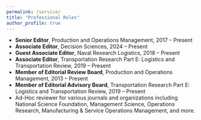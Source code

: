 ```yaml
---
permalink: /service/
title: "Professional Roles"
author_profile: true
---
```


<ul>
  <li><strong>Senior Editor</strong>, Production and Operations Management, 2017 – Present</li>
  <li><strong>Associate Editor</strong>, Decision Sciences, 2024 – Present</li>
  <li><strong>Guest Associate Editor</strong>, Naval Research Logistics, 2018 – Present</li>
  <li><strong>Associate Editor</strong>, Transportation Research Part E: Logistics and Transportation Review, 2019 – Present</li>
  <li><strong>Member of Editorial Review Board</strong>, Production and Operations Management, 2013 – Present</li>
  <li><strong>Member of Editorial Advisory Board</strong>, Transportation Research Part E: Logistics and Transportation Review, 2019 – Present</li>
  <li>Ad-Hoc reviewer for various journals and organizations including National Science Foundation, Management Science, Operations Research, Manufacturing & Service Operations Management, and more.</li>
</ul>
